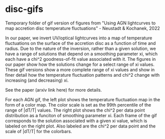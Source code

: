 # disc-gifs
Temporary folder of gif version of figures from "Using AGN lightcurves to map accretion disc temperature fluctuations" - Neustadt &amp; Kochanek, 2022

In our paper, we invert UV/optical lightcurves into a map of temperature fluctuations on the surface of the accretion disc as a function of time and radius.  Due to the nature of the inversion, rather than a given solution, we have a range of solutions that depend on a smoothing parameter xi, which each have a chi^2 goodness-of-fit value associated with it.  The figures in our paper show how the solutions change for a select range of xi values. These gif versions show a more complete range of xi values and show in finer detail how the temperature fluctuation patterns and chi^2 change with increasing (and decreasing) xi.  

See the paper (arxiv link here) for more details.

For each AGN gif, the left plot shows the temperature fluctuation map in the form of a color map.  The color scale is set as the 99th percentile of the range of |dT/T| values.  The right plot shows the chi^2 per data point distribution as a funciton of smoothing parameter xi.  Each frame of the gif corresponds to the solution associated with a given xi value, which is labeled on the right plot.  Also labeled are the chi^2 per data point and the scale of |dT/T| for the colorbars.
